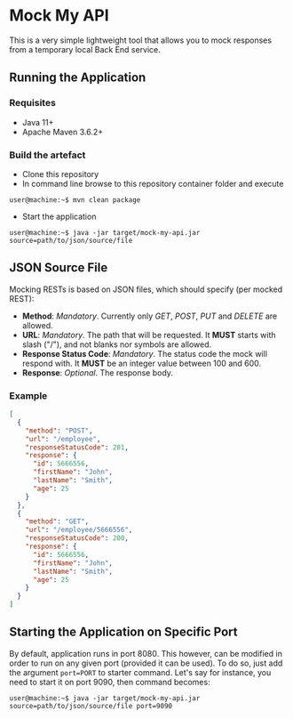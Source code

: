 # Mock My API

This is a very simple lightweight tool that allows you to mock responses from a temporary local Back End service.

## Running the Application
### Requisites
- Java 11+
- Apache Maven 3.6.2+

### Build the artefact
- Clone this repository
- In command line browse to this repository container folder and execute

```console
user@machine:~$ mvn clean package
```

- Start the application

```console
user@machine:~$ java -jar target/mock-my-api.jar source=path/to/json/source/file
```

## JSON Source File
Mocking RESTs is based on JSON files, which should specify (per mocked REST):

- **Method**: *Mandatory*. Currently only *GET*, *POST*, *PUT* and *DELETE* are allowed.
- **URL**: *Mandatory*. The path that will be requested. It **MUST** starts with slash ("/"), and not blanks nor symbols are allowed.
- **Response Status Code**: *Mandatory*. The status code the mock will respond with. It **MUST** be an integer value between 100 and 600.
- **Response**: *Optional*. The response body.

### Example
```json
[
  {
    "method": "POST",
    "url": "/employee",
    "responseStatusCode": 201,
    "response": {
      "id": 5666556,
      "firstName": "John",
      "lastName": "Smith",
      "age": 25
    }
  },
  {
    "method": "GET",
    "url": "/employee/5666556",
    "responseStatusCode": 200,
    "response": {
      "id": 5666556,
      "firstName": "John",
      "lastName": "Smith",
      "age": 25
    }
  }
]
```

## Starting the Application on Specific Port
By default, application runs in port 8080. This however, can be modified in order to run on any given port (provided it can be used). To do so, just add the argument `port=PORT` to starter command. Let's say for instance, you need to start it on port 9090, then command becomes:

```console
user@machine:~$ java -jar target/mock-my-api.jar source=path/to/json/source/file port=9090
```

